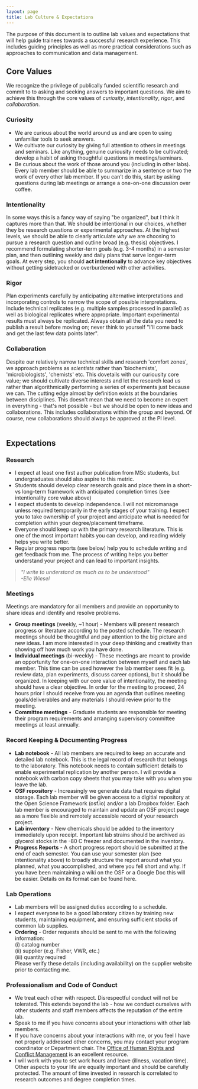 ```yaml
---
layout: page
title: Lab Culture & Expectations
---
```



The purpose of this document is to outline lab values and expectations that will help guide trainees towards a successful research experience. This includes guiding principles as well as more practical considerations such as approaches to communication and data management.<br/>


## Core Values<br/>

We recognize the privilege of publically funded scientific research and commit to to asking and seeking answers to important questions. We aim to achieve this through the core values of *curiosity*, *intentionality*, *rigor*, and *collaboration*.<br/>

### Curiosity<br/>
-    We are curious about the world around us and are open to  using unfamiliar tools to seek answers.<br/>
- We cultivate our curiosity by giving full attention to others in meetings and seminars. Like anything, genuine curiousity needs to be cultivated; develop a habit of asking thoughtful questions in meetings/seminars.<br/>
-    Be curious about the work of those around you (including in other labs). Every lab member should be able to summarize in a sentence or two the work of every other lab member. If you can’t do this, start by asking questions during lab meetings or arrange a one-on-one discussion over coffee.<br/>

### Intentionality<br/>
In some ways this is a fancy way of saying "be organized", but I think it captures more than that. We should be intentional in our choices, whether they be research questions or experimental approaches. At the highest levels, we should be able to clearly articulate *why* we are choosing to pursue a research question and outline broad (e.g. thesis) objectives. I recommend formulating shorter-term goals (e.g. 3-4 months) in a semester plan, and then outlining weekly and daily plans that serve longer-term goals. At every step, you should **act intentionally** to advance key objectives without getting sidetracked or overburdened with other activities.<br/>

### Rigor<br/>
Plan experiments carefully by anticipating alternative interpretations and incorporating controls to narrow the scope of possible interpretations. Include technical replicates (e.g. multiple samples processed in parallel) as well as biological replicates where appropriate. Important experimental results must always be replicated. Always obtain all the data you need to publish a result before moving on; never think to yourself "I'll come back and get the last few data points later".<br/>

### Collaboration<br/>
Despite our relatively narrow technical skills and research 'comfort zones', we approach problems as *scientists* rather than 'biochemists', 'microbiologists', 'chemists' etc. This dovetails with our curiousity core value; we should cultivate diverse interests and let the research lead us rather than algorithmically performing a series of experiments just because we can. The cutting edge almost by definition exists at the boundaries between disciplines. This doesn't mean that we need to become an expert in everything - that's not possible - but we should be open to new ideas and collaborations. This includes collaborations within the group and beyond. Of course, new collaborations should always be approved at the PI level.<br/><br/>


## Expectations<br/>

### Research<br/>
- I expect at least one first author publication from MSc students, but undergraduates should also aspire to this metric.<br/>
- Students should develop clear research goals and place them in a short- vs long-term framework with anticipated completion times (see intentionality core value above)
- I expect students to develop independence. I will not micromanage unless required temporarily in the early stages of your training. I expect you to take ownership of your project and anticipate what is needed for completion within your degree/placement timeframe.
- Everyone should keep up with the primary research literature. This is one of the most important habits you can develop, and reading widely helps you write better.<br/>
- Regular progress reports (see below) help you to schedule writing and get feedback from me. The process of writing helps you better understand your project and can lead to important insights.<br/>
> *"I write to understand as much as to be understood"<br/> -Elie Wiesel*<br/>



### Meetings<br/>
Meetings are mandatory for all members and provide an opportunity to share ideas and identify and resolve problems.
- **Group meetings** (weekly, ~1 hour) - Members will present research progress or literature according to the posted schedule. The research meetings should be thoughtful and pay attention to the big picture and new ideas. I am more interested in your deep thinking and creativity than showing off how much work you have done.
- **Individual meetings** (bi-weekly) - These meetings are meant to provide an opportunity for one-on-one interaction between myself and each lab member. This time can be used however the lab member sees fit (e.g. review data, plan experiments, discuss career options), but it should be  organized. In keeping with our core value of intentionality, the meeting should have a clear objective. In order for the meeting to proceed, 24 hours prior I should receive from you an agenda that outlines meeting goals/deliverables and any materials I should review prior to the meeting.<br/>
- **Committee meetings** - Graduate students are responsible for meeting their program requirements and arranging supervisory committee meetings at least annually.<br/>

### Record Keeping & Documenting Progress<br/>
- **Lab notebook** - All lab members are required to keep an accurate and detailed lab notebook. This is the legal record of research that belongs to the laboratory. This notebook needs to contain sufficient details to enable experimental replication by another person. I will provide a notebook with carbon copy sheets that you may take with you when you leave the lab.<br/>
- **OSF repository** - Increasingly we generate data that requires digital storage. Each lab member will be given access to a digitial repository at the Open Science Framework (osf.io) and/or a lab Dropbox folder. Each lab member is encouraged to maintain and update an OSF project page as a more flexible and remotely accessible record of your research project.<br/>
- **Lab inventory** - New chemicals should be added to the inventory immediately upon receipt. Important lab strains should be archived as glycerol stocks in the -80 C freezer and documented in the inventory.<br/>
- **Progress Reports** - A short progress report should be submitted at the end of each semester. You can use your semester plan (see intentionality above) to broadly structure the report around what you planned, what  you accomplished, and where you fell short and why. If you have been maintaining a wiki on the OSF or a Google Doc this will be easier. Details on its format can be found here.<br/>


### Lab Operations<br/>
- Lab members will be assigned duties according to a schedule.<br/>
- I expect everyone to be a good laboratory citizen by training new students, maintaining equipment, and ensuring sufficient stocks of common lab supplies.<br/>
- **Ordering** - Order requests should be sent to me with the following information:<br/>
    (i) catalog number<br/>
    (ii) supplier (e.g. Fisher, VWR, etc.)<br/>
    (iii) quantity required<br/>
    Please verify these details (including availability) on the supplier website prior to contacting me.<br/>
    
### Professionalism and Code of Conduct<br/>
- We treat each other with respect. Disrespectful conduct will not be tolerated. This extends beyond the lab - how we conduct ourselves with other students and staff members affects the reputation of the entire lab.<br/>
- Speak to me if you have concerns about your interactions with other lab members.<br/>
- If you have concerns about your interactions with me, or you feel I have not properly addressed other concerns, you may contact your program coordinator or Department chair. The [Office of Human Rights and Conflict Management](https://students.wlu.ca/wellness-and-recreation/dispute-resolution/index.html) is an excellent resource.
- I will work with you to set work hours and leave (illness, vacation time). Other aspects to your life are equally important and should be carefully protected. The amount of time invested in research is correlated to research outcomes and degree completion times.<br/>

